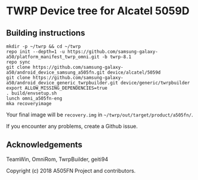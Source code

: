 # TWRP Device tree for Alcatel 5059D

## Building instructions

```
mkdir -p ~/twrp && cd ~/twrp
repo init --depth=1 -u https://github.com/samsung-galaxy-a50/platform_manifest_twrp_omni.git -b twrp-8.1
repo sync
git clone https://github.com/samsung-galaxy-a50/android_device_samsung_a505fn.git device/alcatel/5059d
git clone https://github.com/samsung-galaxy-a50/android_device_generic_twrpbuilder.git device/generic/twrpbuilder
export ALLOW_MISSING_DEPENDENCIES=true
. build/envsetup.sh
lunch omni_a505fn-eng
mka recoveryimage
```

Your final image will be `recovery.img` in `~/twrp/out/target/product/a505fn/`. 

If you encounter any problems, create a Github issue. 

## Acknowledgements

TeamWin, OmniRom, TwrpBuilder, geiti94

Copyright (c) 2018 A505FN Project and contributors. 
